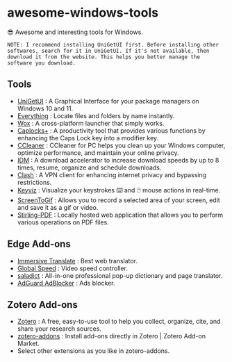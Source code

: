 # awesome-windows-tools

😎 Awesome and interesting tools for Windows.

```
NOTE: I recommend installing UniGetUI first. Before installing other softwares, search for it in UniGetUI. If it's not available, then download it from the website. This helps you better manage the software you download.
```

## Tools

- [UniGetUI](https://github.com/marticliment/UniGetUI) : A Graphical Interface for your package managers on Windows 10 and 11.
- [Everything](https://www.voidtools.com/en-us/) : Locate files and folders by name instantly.
- [Wox](https://github.com/Wox-launcher/Wox) : A cross-platform launcher that simply works.
- [Caplocks+](https://capslox.com/capslock-plus/en.html) : A productivity tool that provides various functions by enhancing the Caps Lock key into a modifier key.
- [CCleaner](https://www.ccleaner.com/ccleaner) : CCleaner for PC helps you clean up your Windows computer, optimize performance, and maintain your online privacy.
- [IDM](https://www.internetdownloadmanager.com/) : A download accelerator to increase download speeds by up to 8 times, resume, organize and schedule downloads.
- [Clash](https://github.com/clashdownload/Clash) : A VPN client for enhancing internet privacy and bypassing restrictions.
- [Keyviz](https://mularahul.github.io/keyviz/) : Visualize your keystrokes ⌨️ and 🖱️ mouse actions in real-time.
- [ScreenToGif](https://github.com/NickeManarin/ScreenToGif) : Allows you to record a selected area of your screen, edit and save it as a gif or video.
- [Stirling-PDF](https://github.com/Stirling-Tools/Stirling-PDF) : Locally hosted web application that allows you to perform various operations on PDF files.

## Edge Add-ons

- [Immersive Translate](https://microsoftedge.microsoft.com/addons/detail/immersive-translate-tra/amkbmndfnliijdhojkpoglbnaaahippg) : Best web translator.
- [Global Speed](https://microsoftedge.microsoft.com/addons/detail/global-speed/mjhlabbcmjflkpjknnicihkfnmbdfced) : Video speed controller.
- [saladict](https://saladict.crimx.com/) : All-in-one professional pop-up dictionary and page translator.
- [AdGuard AdBlocker](https://microsoftedge.microsoft.com/addons/detail/adguard-adblocker/pdffkfellgipmhklpdmokmckkkfcopbh) : Ads blocker.

## Zotero Add-ons
- [Zotero](https://www.zotero.org/) : A free, easy-to-use tool to help you collect, organize, cite, and share your research sources.
- [zotero-addons](https://github.com/syt2/zotero-addons) : Install add-ons directly in Zotero | Zotero Add-on Market. 
- Select other extensions as you like in zotero-addons.